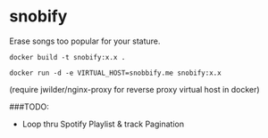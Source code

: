 # snobify
Erase songs too popular for your stature.


`docker build -t snobify:x.x .`

`docker run -d -e VIRTUAL_HOST=snobbify.me snobify:x.x`

(require jwilder/nginx-proxy for reverse proxy virtual host in docker)

###TODO: 
* Loop thru Spotify Playlist & track Pagination

